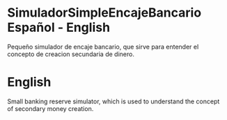 # SimuladorSimpleEncajeBancario Español - English
Pequeño simulador de encaje bancario, que sirve para entender el concepto de creacion secundaria de dinero.

# English
Small banking reserve simulator, which is used to understand the concept of secondary money creation.
